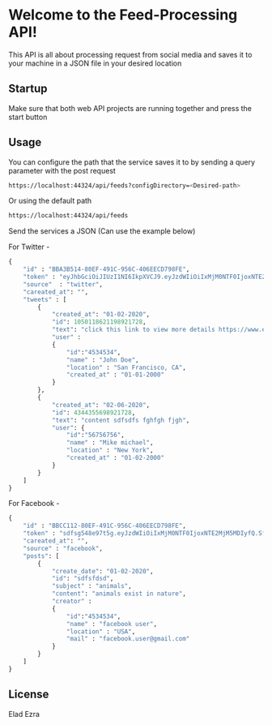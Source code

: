 # Welcome to the Feed-Processing API!

This API is all about processing request from social media and saves it to your machine in a JSON file
in your desired location

## Startup

Make sure that both web API projects are running together and press the start button

## Usage
You can configure the path that the service saves it to by sending a query parameter with the post request

```bash
https://localhost:44324/api/feeds?configDirectory=<Desired-path>
```

Or using the default path
```bash
https://localhost:44324/api/feeds
```

Send the services a JSON (Can use the example below)

For Twitter -
```python
{
	"id" : "BBA3B514-80EF-491C-956C-406EECD798FE",
	"token" : "eyJhbGciOiJIUzI1NI6IkpXVCJ9.eyJzdWIiOiIxMjM0NTF0IjoxNTE2MjM5MDIyfQ.SflKxwRJSMeKKF2f36POk6yJV_adQssw5c",
	"source"  : "twitter",
	"careated_at": "",
	"tweets" : [
		{	
			"created_at": "01-02-2020",
			"id": 1050118621198921728,
			"text": "click this link to view more details https://www.expressions.com/MkGjXf9aXm",
			"user" : 
			{
				"id":"4534534",
				"name" : "John Doe",
				"location" : "San Francisco, CA",
				"created_at" : "01-01-2000"
			}
		},
		{	
			"created_at": "02-06-2020",
			"id": 4344355698921728,
			"text": "content sdfsdfs fghfgh fjgh",
			"user": {
				"id":"56756756",
				"name" : "Mike michael",
				"location" : "New York",
				"created_at" : "01-02-2000"
			}
		}
	]
}

```

For Facebook - 
```python
{
	"id" : "BBCC112-80EF-491C-956C-406EECD798FE",
	"token" : "sdfsg548e97t5g.eyJzdWIiOiIxMjM0NTF0IjoxNTE2MjM5MDIyfQ.SflKxwRJSMeKKF2f36POk6yJV_adQssw5c",
	"careated_at": "",
	"source" : "facebook",
    "posts": [
		{	
			"create_date": "01-02-2020",
			"id": "sdfsfdsd",
			"subject" : "animals",
			"content": "animals exist in nature",
			"creator" : 
			{
				"id":"4534534",
				"name" : "facebook user",
				"location" : "USA",
				"mail" : "facebook.user@gmail.com"
			}
		}
	]
}

```


## License
Elad Ezra
